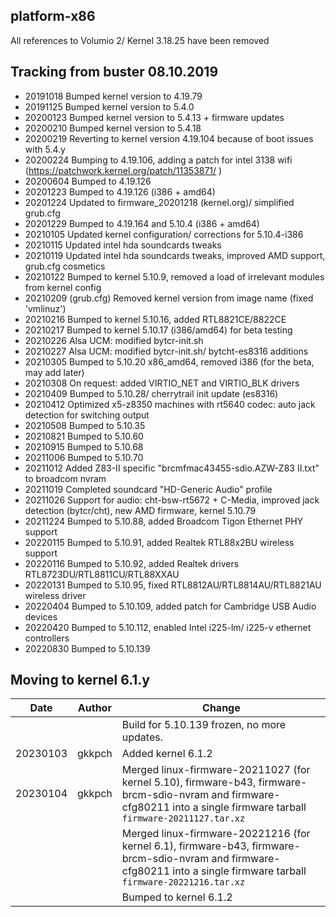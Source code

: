 
## platform-x86

All references to Volumio 2/ Kernel 3.18.25 have been removed

## **Tracking from buster 08.10.2019**

- 20191018	Bumped kernel version to 4.19.79
- 20191125	Bumped kernel version to 5.4.0
- 20200123	Bumped kernel version to 5.4.13 + firmware updates
- 20200210	Bumped kernel version to 5.4.18
- 20200219	Reverting to kernel version 4.19.104 because of boot issues with 5.4.y
- 20200224	Bumping to 4.19.106, adding a patch for intel 3138 wifi
(https://patchwork.kernel.org/patch/11353871/ )
- 20200604	Bumped to 4.19.126
- 20201223	Bumped to 4.19.126 (i386 + amd64)
- 20201224	Updated to firmware_20201218 (kernel.org)/ simplified grub.cfg
- 20201229	Bumped to 4.19.164 and 5.10.4 (i386 + amd64)
- 20210105	Updated kernel configuration/ corrections for 5.10.4-i386
- 20210115	Updated intel hda soundcards tweaks
- 20210119	Updated intel hda soundcards tweaks, improved AMD support, grub.cfg cosmetics
- 20210122	Bumped to kernel 5.10.9, removed a load of irrelevant modules from kernel config
- 20210209	(grub.cfg) Removed kernel version from image name (fixed 'vmlinuz')
- 20210216	Bumped to kernel 5.10.16, added RTL8821CE/8822CE
- 20210217  Bumped to kernel 5.10.17 (i386/amd64) for beta testing
- 20210226	Alsa UCM: modified bytcr-init.sh
- 20210227	Alsa UCM: modified bytcr-init.sh/ bytcht-es8316 additions
- 20210305	Bumped to 5.10.20 x86_amd64, removed i386 (for the beta, may add later)
- 20210308	On request: added VIRTIO_NET and VIRTIO_BLK drivers
- 20210409	Bumped to 5.10.28/ cherrytrail init update (es8316)
- 20210412	Optimized x5-z8350 machines with rt5640 codec: auto jack detection for switching output
- 20210508	Bumped to 5.10.35
- 20210821	Bumped to 5.10.60
- 20210915	Bumped to 5.10.68
- 20211006	Bumped to 5.10.70
- 20211012	Added Z83-II specific "brcmfmac43455-sdio.AZW-Z83 II.txt" to broadcom nvram
- 20211019	Completed soundcard "HD-Generic Audio" profile
- 20211026 Support for audio: cht-bsw-rt5672 + C-Media, improved jack detection (bytcr/cht), new AMD firmware, kernel 5.10.79
- 20211224 Bumped to 5.10.88, added Broadcom Tigon Ethernet PHY support
- 20220115 Bumped to 5.10.91, added Realtek RTL88x2BU wireless support
- 20220116 Bumped to 5.10.92, added Realtek drivers RTL8723DU/RTL8811CU/RTL88XXAU
- 20220131 Bumped to 5.10.95, fixed RTL8812AU/RTL8814AU/RTL8821AU wireless driver
- 20220404 Bumped to 5.10.109, added patch for Cambridge USB Audio devices
- 20220420 Bumped to 5.10.112, enabled Intel i225-lm/ i225-v ethernet controllers
- 20220830 Bumped to 5.10.139

## **Moving to kernel 6.1.y**
|Date|Author|Change
|---|---|---|
|||Build for 5.10.139 frozen, no more updates.
|20230103|gkkpch|Added kernel 6.1.2
|20230104|gkkpch|Merged linux-firmware-20211027 (for kernel 5.10), firmware-b43, firmware-brcm-sdio-nvram and firmware-cfg80211 into a single firmware tarball ```firmware-20211127.tar.xz```
|||Merged linux-firmware-20221216 (for kernel 6.1), firmware-b43, firmware-brcm-sdio-nvram and firmware-cfg80211 into a single firmware tarball ```firmware-20221216.tar.xz```
|||Bumped to kernel 6.1.2









